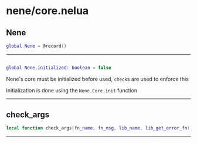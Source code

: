 # nene/core.nelua
## Nene
```lua
global Nene = @record{}
```


---

## 
```lua
global Nene.initialized: boolean = false
```
Nene's core must be initialized before used, `check`s are used to enforce this 
 
Initialization is done using the `Nene.Core.init` function

---

## check_args
```lua
local function check_args(fn_name, fn_msg, lib_name, lib_get_error_fn)
```


---

